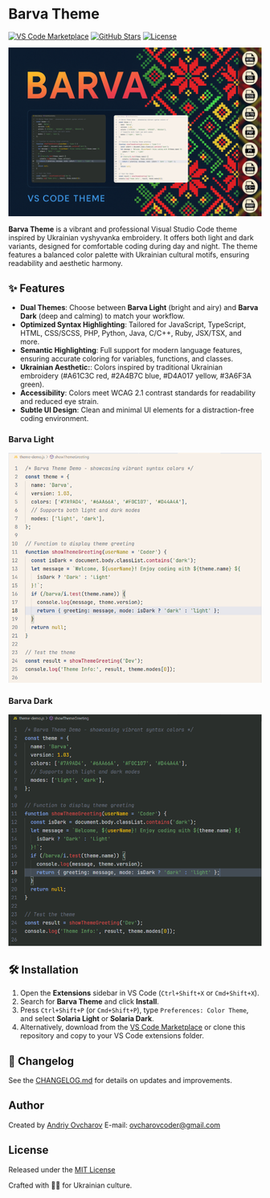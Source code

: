 # Barva Theme

[![VS Code Marketplace](https://img.shields.io/visual-studio-marketplace/v/ovcharovcoder.barva-theme?color=blue)](https://marketplace.visualstudio.com/items?itemName=ovcharovcoder.solaria-theme)
[![GitHub Stars](https://img.shields.io/github/stars/ovcharovcoder/barva-theme?color=yellow)](https://github.com/ovcharovcoder/solaria-theme)
[![License](https://img.shields.io/github/license/ovcharovcoder/barva-theme?color=green)](https://raw.githubusercontent.com/ovcharovcoder/solaria-theme/main/LICENSE)

![Barva Theme Banner](https://raw.githubusercontent.com/ovcharovcoder/barva-theme/main/images/barva-theme-banner.png)

**Barva Theme** is a vibrant and professional Visual Studio Code theme inspired by Ukrainian vyshyvanka embroidery. It offers both light and dark variants, designed for comfortable coding during day and night. The theme features a balanced color palette with Ukrainian cultural motifs, ensuring readability and aesthetic harmony.

## ✨ Features

- **Dual Themes**: Choose between **Barva Light** (bright and airy) and **Barva Dark** (deep and calming) to match your workflow.
- **Optimized Syntax Highlighting**: Tailored for JavaScript, TypeScript, HTML, CSS/SCSS, PHP, Python, Java, C/C++, Ruby, JSX/TSX, and more.
- **Semantic Highlighting**: Full support for modern language features, ensuring accurate coloring for variables, functions, and classes.
- **Ukrainian Aesthetic:**: Colors inspired by traditional Ukrainian embroidery (#A61C3C red, #2A4B7C blue, #D4A017 yellow, #3A6F3A green).
- **Accessibility**: Colors meet WCAG 2.1 contrast standards for readability and reduced eye strain.
- **Subtle UI Design**: Clean and minimal UI elements for a distraction-free coding environment.

### Barva Light

![Solaria Light Preview](https://raw.githubusercontent.com/ovcharovcoder/barva-theme/main/images/light-theme.png)

### Barva Dark

![Solaria Dark Preview](https://raw.githubusercontent.com/ovcharovcoder/barva-theme/main/images/dark-theme.png)

## 🛠 Installation

1. Open the **Extensions** sidebar in VS Code (`Ctrl+Shift+X` or `Cmd+Shift+X`).
2. Search for **Barva Theme** and click **Install**.
3. Press `Ctrl+Shift+P` (or `Cmd+Shift+P`), type `Preferences: Color Theme`, and select **Solaria Light** or **Solaria Dark**.
4. Alternatively, download from the [VS Code Marketplace](https://marketplace.visualstudio.com/items?itemName=ovcharovcoder.barva-theme) or clone this repository and copy to your VS Code extensions folder.

## 📝 Changelog

See the [CHANGELOG.md](https://github.com/ovcharovcoder/barva-theme/blob/main/CHANGELOG.md) for details on updates and improvements.

## Author

Created by [Andriy Ovcharov](https://github.com/ovcharovcoder)
E-mail: ovcharovcoder@gmail.com

## License

Released under the [MIT License](https://raw.githubusercontent.com/ovcharovcoder/barva-theme/main/LICENSE)

Crafted with 💙💛 for Ukrainian culture.

